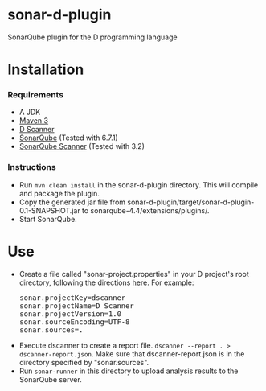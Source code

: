 sonar-d-plugin
==============

SonarQube plugin for the D programming language

# Installation
### Requirements
* A JDK
* [Maven 3](http://maven.apache.org/download.cgi)
* [D Scanner](https://github.com/Hackerpilot/Dscanner)
* [SonarQube](http://www.sonarqube.org/downloads/) (Tested with 6.7.1)
* [SonarQube Scanner](https://docs.sonarqube.org/display/SCAN/Analyzing+with+SonarQube+Scanner) (Tested with 3.2)

### Instructions
* Run ```mvn clean install``` in the sonar-d-plugin directory. This will compile
and package the plugin.
* Copy the generated jar file from sonar-d-plugin/target/sonar-d-plugin-0.1-SNAPSHOT.jar
to sonarqube-4.4/extensions/plugins/.
* Start SonarQube.

# Use
<ul>
<li>Create a file called "sonar-project.properties" in your D project's root
directory, following the directions <a href="http://docs.codehaus.org/display/SONAR/Analyzing+with+SonarQube+Runner">here</a>. For example:
<pre>sonar.projectKey=dscanner
sonar.projectName=D Scanner
sonar.projectVersion=1.0
sonar.sourceEncoding=UTF-8
sonar.sources=.</pre>
</li>
<li>Execute dscanner to create a report file. <code>dscanner --report . > dscanner-report.json</code>. Make sure that
dscanner-report.json is in the directory specified by "sonar.sources".</li>
<li>Run <code>sonar-runner</code> in this directory to upload analysis results to the
SonarQube server.</li>
</ul>
